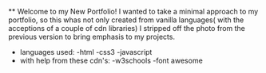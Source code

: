 ** Welcome to my New Portfolio!
    I wanted to take a minimal approach to my portfolio, so this whas not only created from vanilla languages( with the acceptions of a couple of cdn libraries) I stripped off the photo from the previous version to bring emphasis to my projects.

* languages used:
    -html
    -css3
    -javascript
* with help from these cdn's:
    -w3schools
    -font awesome